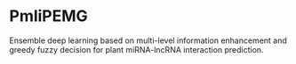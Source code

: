 # PmliPEMG
Ensemble deep learning based on multi-level information enhancement and greedy fuzzy decision for plant miRNA-lncRNA interaction prediction.
